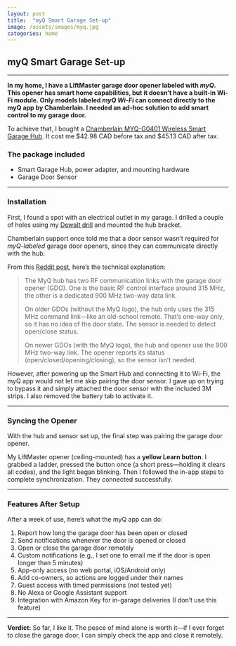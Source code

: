 ```yaml
---
layout: post
title:  "myQ Smart Garage Set-up"
image: /assets/images/myq.jpg
categories: home
---
```


## myQ Smart Garage Set-up

---

**In my home, I have a LiftMaster garage door opener labeled with *myQ*. This opener has smart home capabilities, but it doesn’t have a built-in Wi-Fi module. Only models labeled *myQ Wi-Fi* can connect directly to the myQ app by Chamberlain. I needed an ad-hoc solution to add smart control to my garage door.**

To achieve that, I bought a [Chamberlain MYQ-G0401 Wireless Smart Garage Hub](https://www.amazon.ca/dp/B08GD3D9YJ?ref=ppx_yo2ov_dt_b_product_details&th=1). It cost me $42.98 CAD before tax and $45.13 CAD after tax.

### The package included
- Smart Garage Hub, power adapter, and mounting hardware
- Garage Door Sensor

---

### Installation
First, I found a spot with an electrical outlet in my garage. I drilled a couple of holes using my [Dewalt drill](https://www.amazon.ca/gp/product/B01KZNDYT0/ref=ppx_od_dt_b_asin_title_s01?ie=UTF8&th=1) and mounted the hub bracket.

Chamberlain support once told me that a door sensor wasn’t required for *myQ-labeled* garage door openers, since they can communicate directly with the hub.

From this [Reddit post](https://www.reddit.com/r/homeautomation/comments/1dvzoow/what_does_a_chamberlain_garage_door_sensor_do/), here’s the technical explanation:

> The MyQ hub has two RF communication links with the garage door opener (GDO). One is the basic RF control interface around 315 MHz, the other is a dedicated 900 MHz two-way data link.
>
> On older GDOs (without the MyQ logo), the hub only uses the 315 MHz command link—like an old-school remote. That’s one-way only, so it has no idea of the door state. The sensor is needed to detect open/close status.
>
> On newer GDOs (with the MyQ logo), the hub and opener use the 900 MHz two-way link. The opener reports its status (open/closed/opening/closing), so the sensor isn’t needed.

However, after powering up the Smart Hub and connecting it to Wi-Fi, the myQ app would not let me skip pairing the door sensor. I gave up on trying to bypass it and simply attached the door sensor with the included 3M strips. I also removed the battery tab to activate it.

---

### Syncing the Opener
With the hub and sensor set up, the final step was pairing the garage door opener.

My LiftMaster opener (ceiling-mounted) has a **yellow Learn button**. I grabbed a ladder, pressed the button once (a short press—holding it clears all codes), and the light began blinking. Then I followed the in-app steps to complete synchronization. They connected successfully.

---

### Features After Setup
After a week of use, here’s what the myQ app can do:

1. Report how long the garage door has been open or closed
2. Send notifications whenever the door is opened or closed
3. Open or close the garage door remotely
4. Custom notifications (e.g., I set one to email me if the door is open longer than 5 minutes)
5. App-only access (no web portal, iOS/Android only)
6. Add co-owners, so actions are logged under their names
7. Guest access with timed permissions (not tested yet)
8. No Alexa or Google Assistant support
9. Integration with Amazon Key for in-garage deliveries (I don’t use this feature)

---

**Verdict:**
So far, I like it. The peace of mind alone is worth it—if I ever forget to close the garage door, I can simply check the app and close it remotely.
